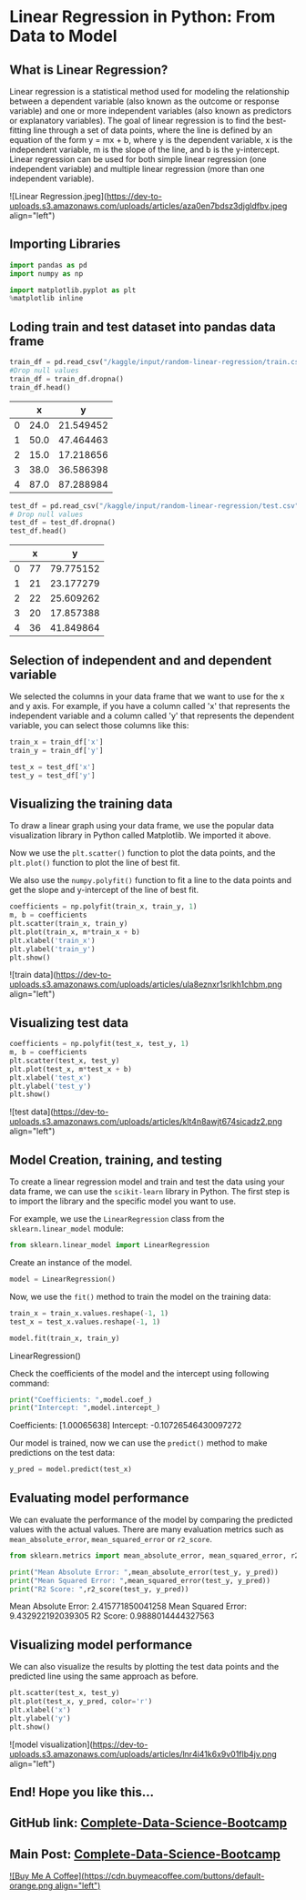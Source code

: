 # Linear Regression in Python: From Data to Model

## What is Linear Regression?

Linear regression is a statistical method used for modeling the relationship between a dependent variable (also known as the outcome or response variable) and one or more independent variables (also known as predictors or explanatory variables). The goal of linear regression is to find the best-fitting line through a set of data points, where the line is defined by an equation of the form y = mx + b, where y is the dependent variable, x is the independent variable, m is the slope of the line, and b is the y-intercept. Linear regression can be used for both simple linear regression (one independent variable) and multiple linear regression (more than one independent variable).

![Linear Regression.jpeg](https://dev-to-uploads.s3.amazonaws.com/uploads/articles/aza0en7bdsz3djgldfbv.jpeg align="left")

## Importing Libraries

```python
import pandas as pd
import numpy as np

import matplotlib.pyplot as plt
%matplotlib inline
```

## Loding train and test dataset into pandas data frame

```python
train_df = pd.read_csv("/kaggle/input/random-linear-regression/train.csv")
#Drop null values
train_df = train_df.dropna() 
train_df.head()
```

|  | x | y |
| --- | --- | --- |
| 0 | 24.0 | 21.549452 |
| 1 | 50.0 | 47.464463 |
| 2 | 15.0 | 17.218656 |
| 3 | 38.0 | 36.586398 |
| 4 | 87.0 | 87.288984 |

```python
test_df = pd.read_csv("/kaggle/input/random-linear-regression/test.csv")
# Drop null values
test_df = test_df.dropna()
test_df.head()
```

|  | x | y |
| --- | --- | --- |
| 0 | 77 | 79.775152 |
| 1 | 21 | 23.177279 |
| 2 | 22 | 25.609262 |
| 3 | 20 | 17.857388 |
| 4 | 36 | 41.849864 |

## Selection of independent and and dependent variable

We selected the columns in your data frame that we want to use for the x and y axis. For example, if you have a column called 'x' that represents the independent variable and a column called 'y' that represents the dependent variable, you can select those columns like this:

```python
train_x = train_df['x']
train_y = train_df['y']

test_x = test_df['x']
test_y = test_df['y']
```

## Visualizing the training data

To draw a linear graph using your data frame, we use the popular data visualization library in Python called Matplotlib. We imported it above.

Now we use the `plt.scatter()` function to plot the data points, and the `plt.plot()` function to plot the line of best fit.

We also use the `numpy.polyfit()` function to fit a line to the data points and get the slope and y-intercept of the line of best fit.

```python
coefficients = np.polyfit(train_x, train_y, 1)
m, b = coefficients
plt.scatter(train_x, train_y)
plt.plot(train_x, m*train_x + b)
plt.xlabel('train_x')
plt.ylabel('train_y')
plt.show()
```

![train data](https://dev-to-uploads.s3.amazonaws.com/uploads/articles/ula8eznxr1srlkh1chbm.png align="left")

## Visualizing test data

```python
coefficients = np.polyfit(test_x, test_y, 1)
m, b = coefficients
plt.scatter(test_x, test_y)
plt.plot(test_x, m*test_x + b)
plt.xlabel('test_x')
plt.ylabel('test_y')
plt.show()
```

![test data](https://dev-to-uploads.s3.amazonaws.com/uploads/articles/klt4n8awjt674sicadz2.png align="left")

## Model Creation, training, and testing

To create a linear regression model and train and test the data using your data frame, we can use the `scikit-learn` library in Python. The first step is to import the library and the specific model you want to use.

For example, we use the `LinearRegression` class from the `sklearn.linear_model` module:

```python
from sklearn.linear_model import LinearRegression
```

Create an instance of the model.

```python
model = LinearRegression()
```

Now, we use the `fit()` method to train the model on the training data:

```python
train_x = train_x.values.reshape(-1, 1)
test_x = test_x.values.reshape(-1, 1)
```

```python
model.fit(train_x, train_y)
```

LinearRegression()

Check the coefficients of the model and the intercept using following command:

```python
print("Coefficients: ",model.coef_)
print("Intercept: ",model.intercept_)
```

Coefficients: \[1.00065638\] Intercept: -0.10726546430097272

Our model is trained, now we can use the `predict()` method to make predictions on the test data:

```python
y_pred = model.predict(test_x)
```

## Evaluating model performance

We can evaluate the performance of the model by comparing the predicted values with the actual values. There are many evaluation metrics such as `mean_absolute_error`, `mean_squared_error` or `r2_score`.

```python
from sklearn.metrics import mean_absolute_error, mean_squared_error, r2_score

print("Mean Absolute Error: ",mean_absolute_error(test_y, y_pred))
print("Mean Squared Error: ",mean_squared_error(test_y, y_pred))
print("R2 Score: ",r2_score(test_y, y_pred))
```

Mean Absolute Error: 2.415771850041258 Mean Squared Error: 9.432922192039305 R2 Score: 0.9888014444327563

## Visualizing model performance

We can also visualize the results by plotting the test data points and the predicted line using the same approach as before.

```python
plt.scatter(test_x, test_y)
plt.plot(test_x, y_pred, color='r')
plt.xlabel('x')
plt.ylabel('y')
plt.show()
```

![model visualization](https://dev-to-uploads.s3.amazonaws.com/uploads/articles/lnr4i41k6x9v01flb4jv.png align="left")

## End! Hope you like this...

## GitHub link: [Complete-Data-Science-Bootcamp](https://github.com/anurag629/Complete-Data-Science-Bootcamp)

## Main Post: [Complete-Data-Science-Bootcamp](https://anurag629.hashnode.dev/complete-data-science-roadmap-from-noob-to-expert)

[![Buy Me A Coffee](https://cdn.buymeacoffee.com/buttons/default-orange.png align="left")](https://www.buymeacoffee.com/anurag629)